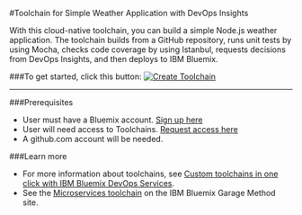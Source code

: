 #Toolchain for Simple Weather Application with DevOps Insights

With this cloud-native toolchain, you can build a simple Node.js weather application. The toolchain builds from a GitHub repository, runs unit tests by using Mocha, checks code coverage by using Istanbul, requests decisions from DevOps Insights, and then deploys to IBM Bluemix.

###To get started, click this button:
[![Create Toolchain](https://console.ng.bluemix.net/devops/graphics/create_toolchain_button.png)](https://console.ng.bluemix.net/devops/setup/deploy/?repository=https%3A//github.com/open-toolchain/dra-toolchain-demo.git)


---
###Prerequisites

* User must have a Bluemix account. [Sign up here](https://console.ng.bluemix.net/registration/)
* User will need access to Toolchains.  [Request access here](https://console.ng.bluemix.net/devops/)
* A github.com account will be needed.


###Learn more

* For more information about toolchains, see [Custom toolchains in one click with IBM Bluemix DevOps Services](https://developer.ibm.com/devops-services/2016/06/16/open-toolchain-with-ibm-bluemix-devops-services/).
* See the [Microservices toolchain](https://www.ibm.com/devops/method/toolchains/microservices_toolchain) on the IBM Bluemix Garage Method site.
